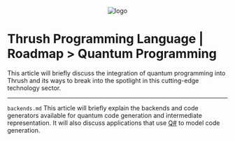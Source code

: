<p align="center">
  <img src= "https://github.com/thrushlang/thrushc/blob/master/assets/thrushlang-v1.5.png" alt= "logo" style= "width: 2hv; height: 2hv;"> </img>
</p>

# Thrush Programming Language | Roadmap > Quantum Programming

This article will briefly discuss the integration of quantum programming into Thrush and its ways to break into the spotlight in this cutting-edge technology sector.

------------------

``backends.md`` This article will briefly explain the backends and code generators available for quantum code generation and intermediate representation. It will also discuss applications that use [Q#](https://github.com/microsoft/qsharp) to model code generation. 